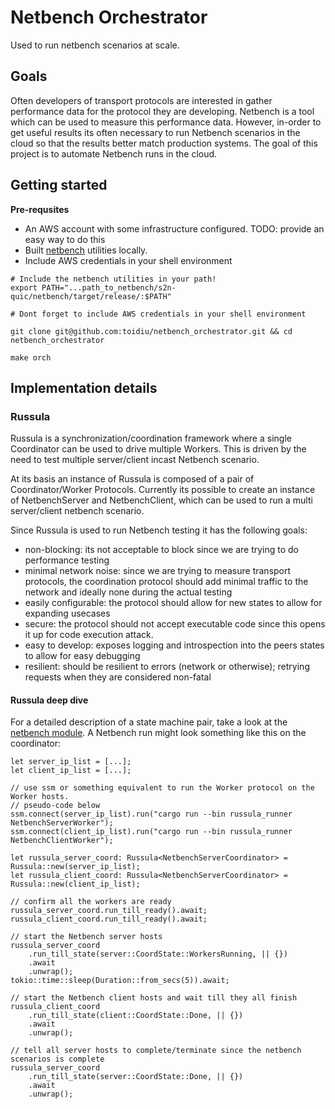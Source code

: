 # Netbench Orchestrator

Used to run netbench scenarios at scale.

## Goals
Often developers of transport protocols are interested in gather performance data for the protocol
they are developing. Netbench is a tool which can be used to measure this performance data.
However, in-order to get useful results its often necessary to run Netbench scenarios in the cloud
so that the results better match production systems. The goal of this project is to automate
Netbench runs in the cloud.

## Getting started
**Pre-requsites**
- An AWS account with some infrastructure configured. TODO: provide an easy way to do this
- Built [netbench](https://github.com/aws/s2n-netbench) utilities locally.
- Include AWS credentials in your shell environment

```
# Include the netbench utilities in your path!
export PATH="...path_to_netbench/s2n-quic/netbench/target/release/:$PATH"

# Dont forget to include AWS credentials in your shell environment

git clone git@github.com:toidiu/netbench_orchestrator.git && cd netbench_orchestrator

make orch
```

## Implementation details

### Russula
Russula is a synchronization/coordination framework where a single Coordinator can be used to drive
multiple Workers. This is driven by the need to test multiple server/client incast Netbench
scenario.

At its basis an instance of Russula is composed of a pair of Coordinator/Worker Protocols. Currently
its possible to create an instance of NetbenchServer and NetbenchClient, which can be used to run
a multi server/client netbench scenario.

Since Russula is used to run Netbench testing it has the following goals:
- non-blocking: its not acceptable to block since we are trying to do performance testing
- minimal network noise: since we are trying to measure transport protocols, the coordination protocol
should add minimal traffic to the network and ideally none during the actual testing
- easily configurable: the protocol should allow for new states to allow for expanding usecases
- secure: the protocol should not accept executable code since this opens it up for code execution attack.
- easy to develop: exposes logging and introspection into the peers states to allow for easy debugging
- resilient: should be resilient to errors (network or otherwise); retrying requests when they are considered
non-fatal

#### Russula deep dive
For a detailed description
of a state machine pair, take a look at the [netbench module](src/russula/netbench.rs). A Netbench
run might look something like this on the coordinator:

```
let server_ip_list = [...];
let client_ip_list = [...];

// use ssm or something equivalent to run the Worker protocol on the Worker hosts.
// pseudo-code below
ssm.connect(server_ip_list).run("cargo run --bin russula_runner NetbenchServerWorker");
ssm.connect(client_ip_list).run("cargo run --bin russula_runner NetbenchClientWorker");

let russula_server_coord: Russula<NetbenchServerCoordinator> = Russula::new(server_ip_list);
let russula_client_coord: Russula<NetbenchServerCoordinator> = Russula::new(client_ip_list);

// confirm all the workers are ready
russula_server_coord.run_till_ready().await;
russula_client_coord.run_till_ready().await;

// start the Netbench server hosts
russula_server_coord
    .run_till_state(server::CoordState::WorkersRunning, || {})
    .await
    .unwrap();
tokio::time::sleep(Duration::from_secs(5)).await;

// start the Netbench client hosts and wait till they all finish
russula_client_coord
    .run_till_state(client::CoordState::Done, || {})
    .await
    .unwrap();

// tell all server hosts to complete/terminate since the netbench scenarios is complete
russula_server_coord
    .run_till_state(server::CoordState::Done, || {})
    .await
    .unwrap();
```
